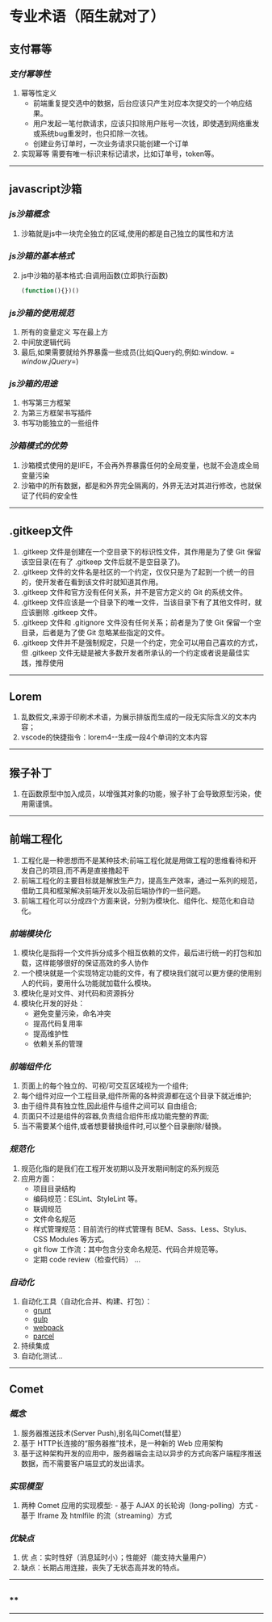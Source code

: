 # 专业术语（陌生就对了）

## 支付幂等
### *支付幂等性*
  1. 幂等性定义
      - 前端重复提交选中的数据，后台应该只产生对应本次提交的一个响应结果。
      - 用户发起一笔付款请求，应该只扣除用户账号一次钱，即使遇到网络重发或系统bug重发时，也只扣除一次钱。
      - 创建业务订单时，一次业务请求只能创建一个订单
  2. 实现幂等
    需要有唯一标识来标记请求，比如订单号，token等。

-----

## javascript沙箱
### *js沙箱概念*
  1. 沙箱就是js中一块完全独立的区域,使用的都是自己独立的属性和方法
### *js沙箱的基本格式*
  2. js中沙箱的基本格式:自调用函数(立即执行函数)
      ```js
      (function(){})()
      ```
### *js沙箱的使用规范*
  1. 所有的变量定义 写在最上方
  2. 中间放逻辑代码
  3. 最后,如果需要就给外界暴露一些成员(比如jQuery的,例如:window.$=window.jQuery=$)
### *js沙箱的用途*
  1. 书写第三方框架
  2. 为第三方框架书写插件
  3. 书写功能独立的一些组件
### *沙箱模式的优势*
  1. 沙箱模式使用的是IIFE，不会再外界暴露任何的全局变量，也就不会造成全局变量污染
  2. 沙箱中的所有数据，都是和外界完全隔离的，外界无法对其进行修改，也就保证了代码的安全性

-----

## .gitkeep文件
  1. .gitkeep 文件是创建在一个空目录下的标识性文件，其作用是为了使 Git 保留该空目录(在有了 .gitkeep 文件后就不是空目录了)。
  2. .gitkeep 文件的文件名是社区的一个约定，仅仅只是为了起到一个统一的目的，使开发者在看到该文件时就知道其作用。
  3. .gitkeep 文件和官方没有任何关系，并不是官方定义的 Git 的系统文件。
  4. .gitkeep 文件应该是一个目录下的唯一文件，当该目录下有了其他文件时，就应该删除 .gitkeep 文件。
  5. .gitkeep 文件和 .gitignore 文件没有任何关系；前者是为了使 Git 保留一个空目录，后者是为了使 Git 忽略某些指定的文件。
  6. .gitkeep 文件并不是强制规定，只是一个约定，完全可以用自己喜欢的方式，但 .gitkeep 文件无疑是被大多数开发者所承认的一个约定或者说是最佳实践，推荐使用

-----

## Lorem
  1. 乱数假文,来源于印刷术术语，为展示排版而生成的一段无实际含义的文本内容；
  2. vscode的快捷指令：lorem4--生成一段4个单词的文本内容

-----

## 猴子补丁
  1. 在函数原型中加入成员，以增强其对象的功能，猴子补丁会导致原型污染，使用需谨慎。

-----

## 前端工程化
  1. 工程化是一种思想而不是某种技术;前端工程化就是用做工程的思维看待和开发自己的项目,而不再是直接撸起干
  2. 前端工程化的主要目标就是解放生产力，提高生产效率，通过一系列的规范，借助工具和框架解决前端开发以及前后端协作的一些问题。
  3. 前端工程化可以分成四个方面来说，分别为模块化、组件化、规范化和自动化。
### *前端模块化*
  1. 模块化是指将一个文件拆分成多个相互依赖的文件，最后进行统一的打包和加载，这样能够很好的保证高效的多人协作
  2. 一个模块就是一个实现特定功能的文件，有了模块我们就可以更方便的使用别人的代码，要用什么功能就加载什么模块。
  3. 模块化是对文件、对代码和资源拆分
  4. 模块化开发的好处：
      - 避免变量污染，命名冲突
      - 提高代码复用率
      - 提高维护性
      - 依赖关系的管理
### *前端组件化*
  1. 页面上的每个独立的、可视/可交互区域视为一个组件;
  2. 每个组件对应一个工程目录,组件所需的各种资源都在这个目录下就近维护;
  3. 由于组件具有独立性,因此组件与组件之间可以 自由组合;
  4. 页面只不过是组件的容器,负责组合组件形成功能完整的界面;
  5. 当不需要某个组件,或者想要替换组件时,可以整个目录删除/替换。
### *规范化*
  1. 规范化指的是我们在工程开发初期以及开发期间制定的系列规范
  2. 应用方面：
      - 项目目录结构
      - 编码规范：ESLint、StyleLint 等。
      - 联调规范
      - 文件命名规范
      - 样式管理规范：目前流行的样式管理有 BEM、Sass、Less、Stylus、CSS Modules 等方式。
      - git flow 工作流：其中包含分支命名规范、代码合并规范等。
      - 定期 code review（检查代码） … 
### *自动化*
  1. 自动化工具（自动化合并、构建、打包）：
      - [grunt](https://www.gruntjs.net/) 
      - [gulp](https://www.gulpjs.com.cn/)
      - [webpack](https://www.webpackjs.com/)
      - [parcel](https://zh.parceljs.org/)
  2. 持续集成
  3. 自动化测试...

-----

## Comet
### *概念*
  1. 服务器推送技术(Server Push),别名叫Comet(彗星）
  2. 基于 HTTP长连接的“服务器推”技术，是一种新的 Web 应用架构
  3. 基于这种架构开发的应用中，服务器端会主动以异步的方式向客户端程序推送数据，而不需要客户端显式的发出请求。
### *实现模型*
  1. 两种 Comet 应用的实现模型:
    - 基于 AJAX 的长轮询（long-polling）方式
    - 基于 Iframe 及 htmlfile 的流（streaming）方式
### *优缺点*
  1. 优 点：实时性好（消息延时小）；性能好（能支持大量用户）
  2. 缺点：长期占用连接，丧失了无状态高并发的特点。

-----

##
### **

-----
